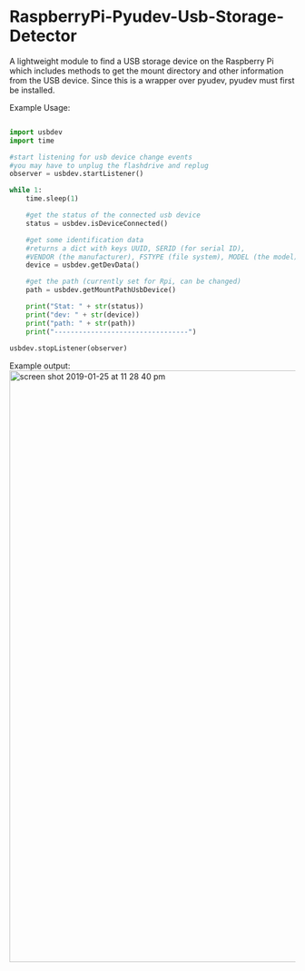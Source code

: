 # RaspberryPi-Pyudev-Usb-Storage-Detector
A lightweight module to find a USB storage device on the Raspberry Pi which includes methods to get the mount directory and other information from the USB device. Since this is a wrapper over pyudev, pyudev must first be installed.

Example Usage:
```Python

import usbdev
import time

#start listening for usb device change events
#you may have to unplug the flashdrive and replug
observer = usbdev.startListener()

while 1:
    time.sleep(1)

    #get the status of the connected usb device
    status = usbdev.isDeviceConnected()

    #get some identification data 
    #returns a dict with keys UUID, SERID (for serial ID), 
    #VENDOR (the manufacturer), FSTYPE (file system), MODEL (the model), DEVPATH for the path under ~/dev.
    device = usbdev.getDevData()

    #get the path (currently set for Rpi, can be changed)
    path = usbdev.getMountPathUsbDevice()

    print("Stat: " + str(status))
    print("dev: " + str(device))
    print("path: " + str(path))
    print("---------------------------------")
    
usbdev.stopListener(observer)
```

Example output:
<img width="1043" alt="screen shot 2019-01-25 at 11 28 40 pm" src="https://user-images.githubusercontent.com/35157263/51783076-c4127400-20f9-11e9-998e-3302cf8e088d.png">
